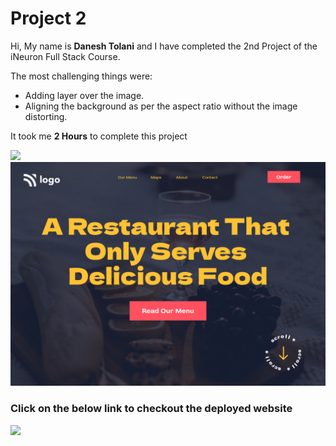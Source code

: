 # Project 2

Hi, My name is **Danesh Tolani** and I have completed the 2nd Project of the iNeuron Full Stack Course.

The most challenging things were:

- Adding layer over the image.
- Aligning the background as per the aspect ratio without the image distorting.

It took me **2 Hours** to complete this project

![](https://img.shields.io/badge/PREVIEW-IMAGE-green)
![](2.png)

### Click on the below link to checkout the deployed website

[![](https://img.shields.io/badge/LIVE-WEBSITE-blue)](https://ineuron-project2-danesh.netlify.app/)

